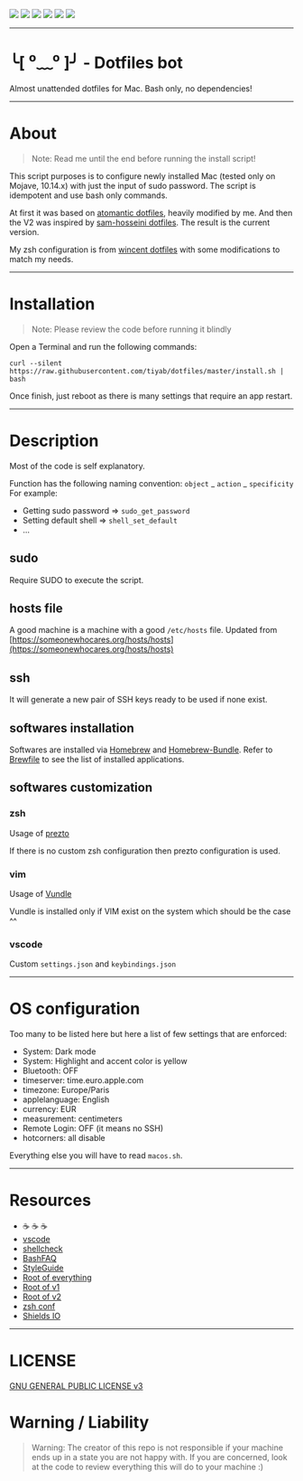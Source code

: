 ![](https://img.shields.io/badge/dotfiles-v2-green.svg)
![](https://img.shields.io/badge/license-GPL%20v3-green.svg)
![](https://img.shields.io/badge/GNU%20bash-%3E%3D%203.2-blue.svg)
![](https://img.shields.io/badge/shellcheck-100%25-green.svg)
![](https://img.shields.io/badge/macOS-14.4-green.svg)
![](https://img.shields.io/badge/dependencies-none-lightgrey.svg)

---

# ╰[ ⁰﹏⁰ ]╯ - Dotfiles bot

Almost unattended dotfiles for Mac.
Bash only, no dependencies!

---

# About

> Note: Read me until the end before running the install script!

This script purposes is to configure newly installed Mac (tested only on Mojave, 10.14.x) with just the input of sudo password. 
The script is idempotent and use bash only commands.

At first it was based on [atomantic dotfiles](https://github.com/atomantic/dotfiles), heavily modified by me. And then the V2 was inspired by [sam-hosseini dotfiles](https://github.com/sam-hosseini/dotfiles). The result is the current version.

My zsh configuration is from [wincent dotfiles](https://github.com/wincent/wincent/blob/fe798113ffb7c616cb7c332c91eaffd62e781048/roles/dotfiles/files/.zshrc#L43-L123) with some modifications to match my needs.

---

# Installation
> Note: Please review the code before running it blindly

Open a Terminal and run the following commands:
```
curl --silent https://raw.githubusercontent.com/tiyab/dotfiles/master/install.sh | bash
```

Once finish, just reboot as there is many settings that require an app restart.

---

# Description

Most of the code is self explanatory.

Function has the following naming convention: `object` _ `action` _ `specificity`
For example: 
- Getting sudo password => `sudo_get_password`
- Setting default shell => `shell_set_default`
- ...

## sudo

Require SUDO to execute the script.

## hosts file

A good machine is a machine with a good `/etc/hosts` file.
Updated from [https://someonewhocares.org/hosts/hosts](https://someonewhocares.org/hosts/hosts)

## ssh

It will generate a new pair of SSH keys ready to be used if none exist.

## softwares installation

Softwares are installed via [Homebrew](https://brew.sh/) and [Homebrew-Bundle](https://github.com/Homebrew/homebrew-bundle).
Refer to [Brewfile](Brewfile) to see the list of installed applications.

## softwares customization

### zsh

Usage of [prezto](https://github.com/sorin-ionescu/prezto)

If there is no custom zsh configuration then prezto configuration is used.

### vim

Usage of [Vundle](https://github.com/VundleVim/Vundle.vim)

Vundle is installed only if VIM exist on the system which should be the case ^^

### vscode

Custom `settings.json` and `keybindings.json`

---

# OS configuration

Too many to be listed here but here a list of few settings that are enforced:
- System: Dark mode
- System: Highlight and accent color is yellow
- Bluetooth: OFF
- timeserver: time.euro.apple.com
- timezone: Europe/Paris
- applelanguage: English
- currency: EUR
- measurement: centimeters 
- Remote Login: OFF (it means no SSH)
- hotcorners: all disable

Everything else you will have to read `macos.sh`.

---

# Resources
- :coffee: :coffee: :coffee:
- [vscode](https://code.visualstudio.com/download)
- [shellcheck](https://www.shellcheck.net/)
- [BashFAQ](https://mywiki.wooledge.org/BashFAQ)
- [StyleGuide](https://google.github.io/styleguide/shell.xml#Variable_Names)
- [Root of everything](https://github.com/HiDeoo/dotfiles)
- [Root of v1](https://github.com/atomantic/dotfiles)
- [Root of v2](https://github.com/sam-hosseini/dotfiles)
- [zsh conf](https://github.com/wincent/wincent/blob/fe798113ffb7c616cb7c332c91eaffd62e781048/roles/dotfiles/files/.zshrc#L43-L123)
- [Shields IO](https://shields.io/)

---

# LICENSE
[GNU GENERAL PUBLIC LICENSE v3](LICENSE)

# Warning / Liability
> Warning:
The creator of this repo is not responsible if your machine ends up in a state you are not happy with. If you are concerned, look at the code to review everything this will do to your machine :)
